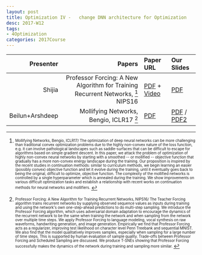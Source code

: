 ```yaml
---
layout: post
title: Optimization IV -   change DNN architecture for Optimization 
desc: 2017-W12
tags:
- 4Optimization
categories: 2017Course
---
```



| Presenter | Papers | Paper URL| Our Slides |
| -----: | ---------------------------: | :----- | :----- |
| Shijia | Professor Forcing: A New Algorithm for Training Recurrent Networks, [^1] NIPS16 | [PDF](https://arxiv.org/abs/1610.09038) + [Video](http://videolectures.net/deeplearning2016_goyal_new_algorithm/)| [PDF]({{site.baseurl}}/talks/20171109-Shijia.pdf) |
| Beilun+Arshdeep |  Mollifying Networks, Bengio, ICLR17  [^2]| [PDF](https://arxiv.org/abs/1608.04980) | [PDF]({{site.baseurl}}/talks/20171109-Arshdeep.pdf) / [PDF2]({{site.baseurl}}/talks/20171109-BeilunArshdeep.pdf) |


[^1]: <sub><sup> Mollifying Networks, Bengio, ICLR17/ The optimization of deep neural networks can be more challenging than traditional convex optimization problems due to the highly non-convex nature of the loss function, e.g. it can involve pathological landscapes such as saddle-surfaces that can be difficult to escape for algorithms based on simple gradient descent. In this paper, we attack the problem of optimization of highly non-convex neural networks by starting with a smoothed -- or mollified -- objective function that gradually has a more non-convex energy landscape during the training. Our proposition is inspired by the recent studies in continuation methods: similar to curriculum methods, we begin learning an easier (possibly convex) objective function and let it evolve during the training, until it eventually goes back to being the original, difficult to optimize, objective function. The complexity of the mollified networks is controlled by a single hyperparameter which is annealed during the training. We show improvements on various difficult optimization tasks and establish a relationship with recent works on continuation methods for neural networks and mollifiers. </sup></sub>




[^2]: <sub><sup>  Professor Forcing: A New Algorithm for Training Recurrent Networks, NIPS16/ The Teacher Forcing algorithm trains recurrent networks by supplying observed sequence values as inputs during training and using the network's own one-step-ahead predictions to do multi-step sampling. We introduce the Professor Forcing algorithm, which uses adversarial domain adaptation to encourage the dynamics of the recurrent network to be the same when training the network and when sampling from the network over multiple time steps. We apply Professor Forcing to language modeling, vocal synthesis on raw waveforms, handwriting generation, and image generation. Empirically we find that Professor Forcing acts as a regularizer, improving test likelihood on character level Penn Treebank and sequential MNIST. We also find that the model qualitatively improves samples, especially when sampling for a large number of time steps. This is supported by human evaluation of sample quality. Trade-offs between Professor Forcing and Scheduled Sampling are discussed. We produce T-SNEs showing that Professor Forcing successfully makes the dynamics of the network during training and sampling more similar. </sup></sub>

